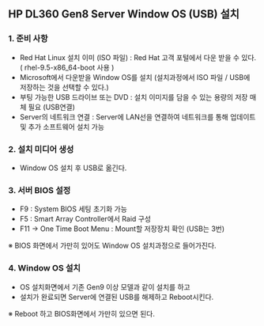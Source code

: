 ## HP DL360 Gen8 Server Window OS (USB) 설치 
### 1. 준비 사항 
- Red Hat Linux 설치 이미 (ISO 파일) : Red Hat 고객 포털에서 다운 받을 수 있다. ( rhel-9.5-x86_64-boot 사용 )
- Microsoft에서 다운받을 Window OS를 설치 (설치과정에서 ISO 파일 / USB에 저장하는 것을 선택할 수 있다.) 
- 부팅 가능한 USB 드라이브 또는 DVD : 설치 이미지를 담을 수 있는 용량의 저장 매체 필요 (USB연결)
- Server의 네트워크 연결 : Server에 LAN선을 연결하여 네트워크를 통해 업데이트 및 추가 소프트웨어 설치 가능 

### 2. 설치 미디어 생성 
- Window OS 설치 후 USB로 옮긴다. 

### 3. 서버 BIOS 설정 
- F9 : System BIOS 세팅 초기화 가능 
- F5 : Smart Array Controller에서 Raid 구성
- F11 -> One Time Boot Menu : Mount할 저장장치 확인 (USB는 3번)

※ BIOS 화면에서 가만히 있어도 Window OS 설치과정으로 들어가진다. 

### 4. Window OS 설치 
- OS 설치화면에서 기존 Gen9 이상 모델과 같이 설치를 하고
- 설치가 완료되면 Server에 연결된 USB를 해제하고 Reboot시킨다.

※ Reboot 하고 BIOS화면에서 가만히 있으면 된다. 

 
